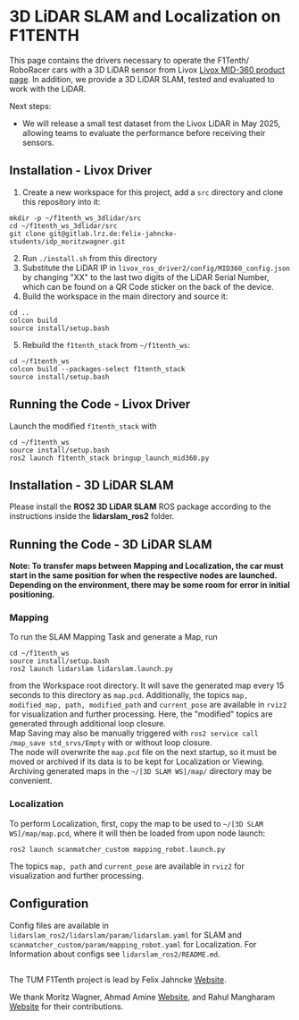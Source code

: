 # 3D LiDAR SLAM and Localization on F1TENTH
This page contains the drivers necessary to operate the F1Tenth/ RoboRacer cars with a 3D LiDAR sensor from Livox [Livox MID-360 product page](https://www.livoxtech.com/de/mid-360).
In addition, we provide a 3D LiDAR SLAM, tested and evaluated to work with the LiDAR.

Next steps:
- We will release a small test dataset from the Livox LiDAR in May 2025, allowing teams to evaluate the performance before receiving their sensors.
## Installation - Livox Driver

1. Create a new workspace for this project, add a `src` directory and clone this repository into it:
```
mkdir -p ~/f1tenth_ws_3dlidar/src
cd ~/f1tenth_ws_3dlidar/src
git clone git@gitlab.lrz.de:felix-jahncke-students/idp_moritzwagner.git
```
2. Run `./install.sh` from this directory
3. Substitute the LiDAR IP in `livox_ros_driver2/config/MID360_config.json` by changing "XX" to the last two digits of the LiDAR Serial Number, which can be found on a QR Code sticker on the back of the device.
4. Build the workspace in the main directory and source it:
```
cd ..
colcon build
source install/setup.bash
```
5. Rebuild the `f1tenth_stack` from `~/f1tenth_ws`:
```
cd ~/f1tenth_ws
colcon build --packages-select f1tenth_stack
source install/setup.bash
```

## Running the Code - Livox Driver
Launch the modified `f1tenth_stack` with
```
cd ~/f1tenth_ws
source install/setup.bash
ros2 launch f1tenth_stack bringup_launch_mid360.py
```
## Installation - 3D LiDAR SLAM

Please install the **ROS2 3D LiDAR SLAM** ROS package according to the instructions inside the **lidarslam_ros2** folder.


## Running the Code - 3D LiDAR SLAM
**Note: To transfer maps between Mapping and Localization, the car must start in the same position for when the respective nodes are launched. Depending on the environment, there may be some room for error in initial positioning.**
### Mapping
To run the SLAM Mapping Task and generate a Map, run
```
cd ~/f1tenth_ws
source install/setup.bash
ros2 launch lidarslam lidarslam.launch.py
```
from the Workspace root directory. It will save the generated map every 15 seconds to this directory as `map.pcd`. Additionally, the topics `map, modified_map, path, modified_path` and `current_pose` are available in `rviz2` for visualization and further processing. Here, the "modified" topics are generated through additional loop closure. \
Map Saving may also be manually triggered with `ros2 service call /map_save std_srvs/Empty` with or without loop closure. \
The node will overwrite the `map.pcd` file on the next startup, so it must be moved or archived if its data is to be kept for Localization or Viewing. Archiving generated maps in the `~/[3D SLAM WS]/map/` directory may be convenient.

### Localization
To perform Localization, first, copy the map to be used to `~/[3D SLAM WS]/map/map.pcd`, where it will then be loaded from upon node launch:
```
ros2 launch scanmatcher_custom mapping_robot.launch.py 
```
The topics `map, path` and `current_pose` are available in `rviz2` for visualization and further processing.

## Configuration
Config files are available in `lidarslam_ros2/lidarslam/param/lidarslam.yaml` for SLAM and `scanmatcher_custom/param/mapping_robot.yaml` for Localization. For Information about configs see `lidarslam_ros2/README.md`.

## 

The TUM F1Tenth project is lead by Felix Jahncke [Website](https://www.mos.ed.tum.de/en/avs/team/felix-jahncke/).

We thank Moritz Wagner, Ahmad Amine [Website](https://ahmadamine998.github.io/), and Rahul Mangharam [Website](https://www.seas.upenn.edu/~rahulm/) for their contributions.

